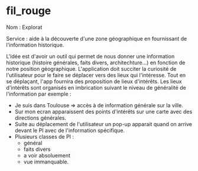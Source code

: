 # fil_rouge
Nom : Explorat

Service : aide à la découverte d'une zone géographique en fournissant de l'information historique.

L'idée est d'avoir un outil qui permet de nous donner une information historique (histoire générales, faits divers, architechture...) en fonction de notre position géographique.
L'application doit succiter la curiosité de l'utilisateur pour le faire se déplacer vers des lieux qui l'intéresse. 
Tout en se déplaçant, l'app fournira des proposition de lieux d'intérêts.
Les lieux d'intérêts sont organisés en imbrication suivant le niveau de généralité de l'information par exemple : 
* Je suis dans Toulouse => accès à de information générale sur la ville.
* Sur mon ecran apparaissent des points d'intérêts sur une carte avec des directions générales. 
* Suite au déplacement de l'utilisateur un pop-up apparait quand on arrive devant le PI avec de l'information spécifique.
* Plusieurs classes de PI :
	* général
 	* faits divers
	* a voir absoluement
	* vue immanquable.
    


	
